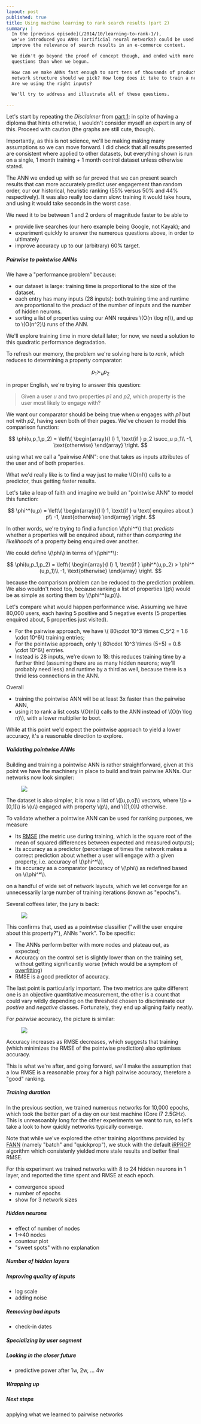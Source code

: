 ```yaml
---
layout: post
published: true
title: Using machine learning to rank search results (part 2)
summary: |
  In the [previous episode](/2014/10/learning-to-rank-1/),
  we've introduced you ANNs (artificial neural networks) could be used to
  improve the relevance of search results in an e-commerce context.

  We didn't go beyond the proof of concept though, and ended with more
  questions than when we begun.

  How can we make ANNs fast enough to sort tens of thousands of products? What
  network structure should we pick? How long does it take to train a network?
  Are we using the right inputs?

  We'll try to address and illustrate all of these questions.

---
```


Let's start by repeating the _Disclaimer_ from [part
1](/2014/10/learning-to-rank-1/): in spite of having a diploma that hints
otherwise, I wouldn't consider myself an expert in any of this. Proceed with
caution (the graphs are still cute, though).

Importantly, as this is not science, we'll be making making many assumptions so we can move forward. I did check that all results presented are consistent where applied to other datasets, but everything shown is run on a single, 1 month training + 1 month control dataset unless otherwise stated.


The ANN we ended up with so far proved that we can present search results that
can more accurately predict user engagement than random order, our our
historical, heuristic ranking (55% versus 50% and 44% respectively).
It was also really too damn slow: training it would take hours, and using it
would take seconds in the worst case.

We need it to be between 1 and 2 orders of magnitude faster to be able to

- provide live searches (our hero example being Google, not Kayak); and
- experiment quickly to answer the numerous questions above, in order to
  ultimately
- improve accuracy up to our (arbitrary) 60% target.


##### Pairwise to pointwise ANNs


We have a "performance problem" because:

- our dataset is large: training time is proportional to the size of the
  dataset.
- each entry has many inputs (28 inputs): both training time and runtime are
  proportional to the _product_ of the number of inputs and the number of
  hidden neurons.
- sorting a list of properties using our ANN requires \\(O(n \log n)\\), and up
  to \\(O(n^2)\\) runs of the ANN.

We'll explore training time in more detail later; for now, we need a solution
to this quadratic performance degradation.

To refresh our memory, the problem we're solving here is to _rank_, which
reduces to determining a property comparator:

$$
p_1 \succ_u p_2
$$

in proper English, we're trying to answer this question:

> Given a user _u_ and two properties _p1_ and _p2_, which property
> is the user most likely to engage with?

We want our comparator should be being true when _u_ engages with _p1_ but not
with _p2_, having seen both of their pages.
We've chosen to model this comparison function:

$$
\phi(u,p_1,p_2) = \left\{
\begin{array}{l l}
1, \text{if } p_2 \succ_u p_1\\
-1, \text{otherwise}
\end{array}
\right.
$$

using what we call a "pairwise ANN": one that takes as inputs attributes of
the user and of both properties.



What we'd really like is to find a way just to make \\(O(n)\\) calls to a
predictor, thus getting faster results.

Let's take a leap of faith and imagine we build an "pointwise ANN" to model this
function:

$$
\phi^*(u,p) = \left\{
\begin{array}{l l}
1, \text{if } u \text{ enquires about } p\\
-1, \text{otherwise}
\end{array}
\right.
$$

In other words, we're trying to find a function \\(\phi^\*\\) that _predicts_
whether a properties will be enquired about, rather than _comparing the
likelihoods_ of a property being enquired over another.

We could define \\(\phi\\) in terms of \\(\phi^\*\\):

$$
\phi(u,p_1,p_2) = \left\{
\begin{array}{l l}
1, \text{if } \phi^*(u,p_2) > \phi^*(u,p_1)\\
-1, \text{otherwise}
\end{array}
\right.
$$

because the comparison problem can be reduced to the prediction problem.
We also wouldn't need too, because ranking a list of properties \\(p\\) would be
as simple as sorting them by \\(\phi^\*(u,p)\\).

Let's compare what would happen performance wise. Assuming we have
80,000 users, each having 5 positive and 5 negative events (5 properties
enquired about, 5 properties just visited).

- For the pairwise approach, we have \\( 80\cdot 10^3 \times C_5^2 = 1.6 \cdot
  10^6\\) training entries;
- For the pointwise approach, only \\( 80\cdot 10^3 \times (5+5) = 0.8 \cdot
  10^6\\) entries.
- Instead is 28 inputs, we're down to 18: this reduces training time by a
  further third (assuming there are as many hidden neurons; way'll probably
  need less) and runtime by a third as well, because there is a thrid less
  connections in the ANN.

Overall

- training the pointwise ANN will be at least 3x faster than the pairwise ANN,
- using it to rank a list costs \\(O(n)\\) calls to the ANN instead of \\(O(n
  \log n)\\), with a lower multiplier to boot.


While at this point we'd expect the pointwise approach to yield a lower
accuracy, it's a reasonable direction to explore.


##### Validating pointwise ANNs

Building and training a pointwise ANN is rather straightforward, given at this
point we have the machinery in place to build and train pairwise ANNs. Our
networks now look simpler:


<figure>
  <img src="/public/2014-10-learning/ann-pointwise.svg"/>
</figure>

The dataset is also simpler, it is now a list of \\([u,p,o]\\) vectors,
where \\(o = [0,1]\\) is \\(u\\) engaged with property \\(p\\), and \\([1,0]\\)
otherwise.

To validate whether a pointwise ANN can be used for ranking purposes, we measure

- Its [RMSE](https://en.wikipedia.org/wiki/Root-mean-square_deviation) (the metric use during training, which is the square root of the mean
  of squared differences between expected and measured outputs);
- Its accuracy as a predictor (percentage of times the network makes a correct
  prediction about whether a user will engage with a given property, i.e.
  accuracy of \\(\phi^\*\\)),
- Its accuracy as a comparator (accuracy of \\(\phi\\) as redefined based on
  \\(\phi^\*\\).

on a handful of wide set of network layouts, which we let converge for an
unnecessarily large number of training iterations (known as "epochs").

Several coffees later, the jury is back:

<figure>
  <img src="/public/2014-10-learning/accuracy-pointwise.svg"/>
</figure>

This confirms that, used as a pointwise classifier ("will the user enquire about
this property?"), ANNs "work". To be specific:

- The ANNs perform better with more nodes and plateau out, as expected;
- Accuracy on the control set is slightly lower than on the training set,
  without getting significantly worse (which would be a symptom of
  [overfitting](https://en.wikipedia.org/wiki/Overfitting))
- RMSE is a good predictor of accuracy.

The last point is particularly important. The two metrics are quite different
one is an objective quantitative measurement, the other is a count that could
vary wildly depending on the threshold chosen to discriminate our _postive_ and
_negative_ classes. Fortunately, they end up aligning fairly neatly.

For _pairwise_ accuracy, the
picture is similar:

<figure>
  <img src="/public/2014-10-learning/accuracy-pairwise.svg"/>
</figure>

Accuracy increases as RMSE decreases, which suggests that training (which
minimizes the RMSE of the pointwise prediction) also optimises accuracy.

This is what we're after, and going forward, we'll make the assumption that a
low RMSE is a reasonable proxy for a high pairwise accuracy, therefore a "good"
ranking.



##### Training duration


In the previous section, we trained numerous networks for 10,000 epochs, which
took the better part of a day on our test machine (Core i7 2.5GHz).
This is unreasoanbly long for the other experiments we want to run, so let's
take a look to how quickly networks typically converge.

Note that while we've explored the other training algorithms provided by
[FANN](http://leenissen.dk/fann) (namely "batch" and "quickprop"), we stuck with
the default [iRPROP](https://en.wikipedia.org/wiki/Rprop) algorithm which
consistenly yielded more stale results and better final RMSE.

For this experiment we trained networks with 8 to 24 hidden neurons in 1 layer,
and reported the time spent and RMSE at each epoch.

- convergence speed
- number of epochs
- show for 3 network sizes

##### Hidden neurons


- effect of number of nodes
- 1->40 nodes
- countour plot
- "sweet spots" with no explanation


##### Number of hidden layers



##### Improving quality of inputs

- log scale
- adding noise

##### Removing bad inputs

- check-in dates


##### Specializing by user segment


##### Looking in the closer future

- predictive power after 1w, 2w, ... 4w


##### Wrapping up


##### Next steps

applying what we learned to pairwise networks




